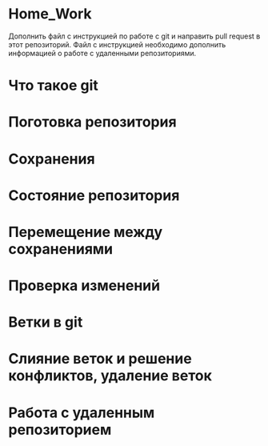 # Home_Work
Дополнить файл с инструкцией по работе с git и направить pull request в этот репозиторий. Файл с инструкцией необходимо дополнить информацией о работе с удаленными репозиториями.

# Что такое git


# Поготовка репозитория

# Сохранения

# Состояние репозитория

# Перемещение между сохранениями

# Проверка изменений

# Ветки в git

# Слияние веток и решение конфликтов, удаление веток

# Работа с удаленным репозиторием
